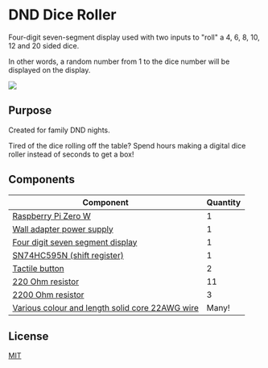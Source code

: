 # DND Dice Roller

Four-digit seven-segment display used with two inputs to "roll" a 4, 6, 8, 10, 12 and 20 sided dice. 

In other words, a random number from 1 to the dice number will be displayed on the display. 

![](https://github.com/DTransaction/7seg_reg/blob/main/img/demo.gif)

## Purpose

Created for family DND nights.

Tired of the dice rolling off the table? Spend hours making a digital dice roller instead of seconds to get a box!

## Components
| Component   | Quantity |
| ----------- | -------- |
| [Raspberry Pi Zero W](https://www.pishop.ca/product/raspberry-pi-zero-w/)                                                    |    1  |
| [Wall adapter power supply](https://www.pishop.ca/product/wall-adapter-power-supply-5-25v-dc-2-4a-usb-micro-b/)              |    1  |
| [Four digit seven segment display](https://www.pishop.ca/product/red-7-segment-clock-display-0-56-digit-height/)             |    1  |
| [SN74HC595N (shift register)](https://www.pishop.ca/product/shift-register-8-bit-sn74hc595/)                                 |    1  |
| [Tactile button](https://www.pishop.ca/product/colorful-square-tactile-button-switch-assortment-15-pack/)                    |    2  |
| [220 Ohm resistor](https://www.pishop.ca/product/resistor-kit-14w-500-total/)                                                |   11  |
| [2200 Ohm resistor](https://www.pishop.ca/product/resistor-kit-14w-500-total/)                                               |    3  |
| [Various colour and length solid core 22AWG wire](https://www.pishop.ca/search.php?page=2&section=product&search_query=wire) | Many! |

## License
[MIT](https://choosealicense.com/licenses/mit/)